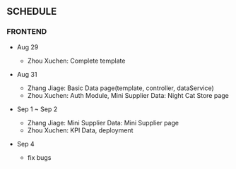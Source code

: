 ## SCHEDULE
### FRONTEND
- Aug 29
	- Zhou Xuchen: Complete template
	
- Aug 31
	- Zhang Jiage: Basic Data page(template, controller, dataService)
	- Zhou Xuchen: Auth Module, Mini Supplier Data: Night Cat Store page
	
- Sep 1 ~ Sep 2
	- Zhang Jiage: Mini Supplier Data: Mini Supplier page
	- Zhou Xuchen: KPI Data, deployment
	
- Sep 4
	- fix bugs